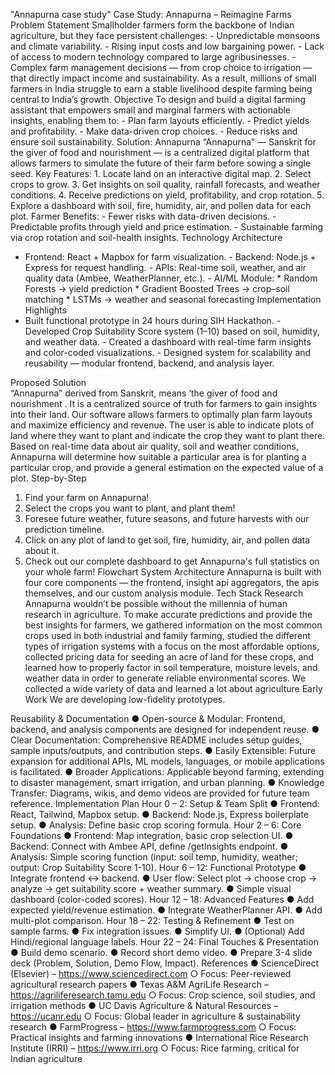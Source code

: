 "Annapurna case study"
Case Study: Annapurna – Reimagine Farms
Problem Statement
Smallholder farmers form the backbone of Indian agriculture, but they face persistent challenges: - Unpredictable monsoons and climate variability. - Rising input costs and low bargaining power. - Lack of access to modern technology compared to large agribusinesses. - Complex farm management decisions — from crop choice to irrigation — that directly impact income and sustainability. As a result, millions of small farmers in India struggle to earn a stable livelihood despite farming being central to India’s growth.
Objective
To design and build a digital farming assistant that empowers small and marginal farmers with actionable insights, enabling them to: - Plan farm layouts efficiently. - Predict yields and profitability. - Make data-driven crop choices. - Reduce risks and ensure soil sustainability.
Solution: Annapurna
“Annapurna” — Sanskrit for the giver of food and nourishment — is a centralized digital platform that allows farmers to simulate the future of their farm before sowing a single seed. Key Features: 1. Locate land on an interactive digital map. 2. Select crops to grow. 3. Get insights on soil quality, rainfall forecasts, and weather conditions. 4. Receive predictions on yield, profitability, and crop rotation. 5. Explore a dashboard with soil, fire, humidity, air, and pollen data for each plot. Farmer Benefits: - Fewer risks with data-driven decisions. - Predictable profits through yield and price estimation. - Sustainable farming via crop rotation and soil-health insights.
Technology Architecture
- Frontend: React + Mapbox for farm visualization. - Backend: Node.js + Express for request handling. - APIs: Real-time soil, weather, and air quality data (Ambee, WeatherPlanner, etc.). - AI/ML Module: * Random Forests → yield prediction * Gradient
Boosted Trees → crop–soil matching * LSTMs → weather and seasonal forecasting
Implementation Highlights
- Built functional prototype in 24 hours during SIH Hackathon. - Developed Crop Suitability Score system (1–10) based on soil, humidity, and weather data. - Created a dashboard with real-time farm insights and color-coded visualizations. - Designed system for scalability and reusability — modular frontend, backend, and analysis layer.

Proposed Solution  
“Annapurna” derived from Sanskrit, means ‘the giver of food and nourishment . It is a centralized 
source of truth for farmers to gain insights into their land. Our software allows farmers to optimally 
plan farm layouts and maximize efficiency and revenue. The user is able to indicate plots of land 
where they want to plant and indicate the crop they want to plant there. Based on real-time data 
about air quality, soil and weather conditions, Annapurna will determine how suitable a particular 
area is for planting a particular crop, and provide a general estimation on the expected value of a 
plot. 
Step-by-Step 
1. Find your farm on Annapurna! 
2. Select the crops you want to plant, and plant them! 
3. Foresee future weather, future seasons, and future harvests with our prediction timeline. 
4. Click on any plot of land to get soil, fire, humidity, air, and pollen data about it. 
5. Check out our complete dashboard to get Annapurna's full statistics on your whole farm! 
Flowchart 
System Architecture 
Annapurna is built with four core components — the frontend, insight api aggregators, the apis 
themselves, and our custom analysis module. 
Tech Stack 
Research  
Annapurna wouldn’t be possible without the millennia of human research in agriculture. To make 
accurate predictions and provide the best insights for farmers, we gathered information on the 
most common crops used in both industrial and family farming, studied the different types of 
irrigation systems with a focus on the most affordable options, collected pricing data for seeding 
an acre of land for these crops, and learned how to properly factor in soil temperature, moisture 
levels, and weather data in order to generate reliable environmental scores. 
We collected a wide variety of data and learned a lot about agriculture 
Early Work 
We are developing low-fidelity prototypes.

Reusability & Documentation
● Open-source & Modular: Frontend, backend, and analysis components are designed for
independent reuse.
● Clear Documentation: Comprehensive README includes setup guides, sample
inputs/outputs, and contribution steps.
● Easily Extensible: Future expansion for additional APIs, ML models, languages, or mobile
applications is facilitated.
● Broader Applications: Applicable beyond farming, extending to disaster management,
smart irrigation, and urban planning.
● Knowledge Transfer: Diagrams, wikis, and demo videos are provided for future team
reference.
Implementation Plan
Hour 0 – 2: Setup & Team Split
● Frontend: React, Tailwind, Mapbox setup.
● Backend: Node.js, Express boilerplate setup.
● Analysis: Define basic crop scoring formula.
Hour 2 – 6: Core Foundations
● Frontend: Map integration, basic crop selection UI.
● Backend: Connect with Ambee API, define /getInsights endpoint.
● Analysis: Simple scoring function (input: soil temp, humidity, weather; output: Crop
Suitability Score 1-10).
Hour 6 – 12: Functional Prototype
● Integrate frontend ↔ backend.
● User flow: Select plot → choose crop → analyze → get suitability score + weather
summary.
● Simple visual dashboard (color-coded scores).
Hour 12 – 18: Advanced Features
● Add expected yield/revenue estimation.
● Integrate WeatherPlanner API.
● Add multi-plot comparison.
Hour 18 – 22: Testing & Refinement
● Test on sample farms.
● Fix integration issues.
● Simplify UI.
● (Optional) Add Hindi/regional language labels.
Hour 22 – 24: Final Touches & Presentation
● Build demo scenario.
● Record short demo video.
● Prepare 3-4 slide deck (Problem, Solution, Demo Flow, Impact).
References
● ScienceDirect (Elsevier) – https://www.sciencedirect.com
○ Focus: Peer-reviewed agricultural research papers
● Texas A&M AgriLife Research – https://agriliferesearch.tamu.edu
○ Focus: Crop science, soil studies, and irrigation methods
● UC Davis Agriculture & Natural Resources – https://ucanr.edu
○ Focus: Global leader in agriculture & sustainability research
● FarmProgress – https://www.farmprogress.com
○ Focus: Practical insights and farming innovations
● International Rice Research Institute (IRRI) – https://www.irri.org
○ Focus: Rice farming, critical for Indian agriculture
